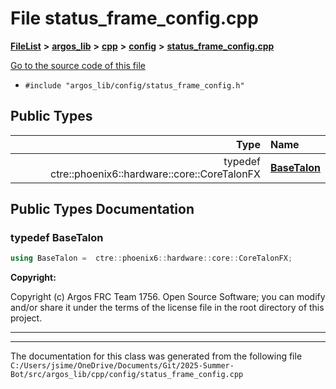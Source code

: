 

# File status\_frame\_config.cpp



[**FileList**](files.md) **>** [**argos\_lib**](dir_f9cbf5730473812e84551a5945ef39f8.md) **>** [**cpp**](dir_cf4b00708d9639a2579b4441eb30ca52.md) **>** [**config**](dir_525e741a02ecda31c2fb045f53a43d0c.md) **>** [**status\_frame\_config.cpp**](status__frame__config_8cpp.md)

[Go to the source code of this file](status__frame__config_8cpp_source.md)



* `#include "argos_lib/config/status_frame_config.h"`

















## Public Types

| Type | Name |
| ---: | :--- |
| typedef ctre::phoenix6::hardware::core::CoreTalonFX | [**BaseTalon**](#typedef-basetalon)  <br> |
















































## Public Types Documentation




### typedef BaseTalon 

```C++
using BaseTalon =  ctre::phoenix6::hardware::core::CoreTalonFX;
```





**Copyright:**

Copyright (c) Argos FRC Team 1756. Open Source Software; you can modify and/or share it under the terms of the license file in the root directory of this project. 





        

<hr>

------------------------------
The documentation for this class was generated from the following file `C:/Users/jsime/OneDrive/Documents/Git/2025-Summer-Bot/src/argos_lib/cpp/config/status_frame_config.cpp`

